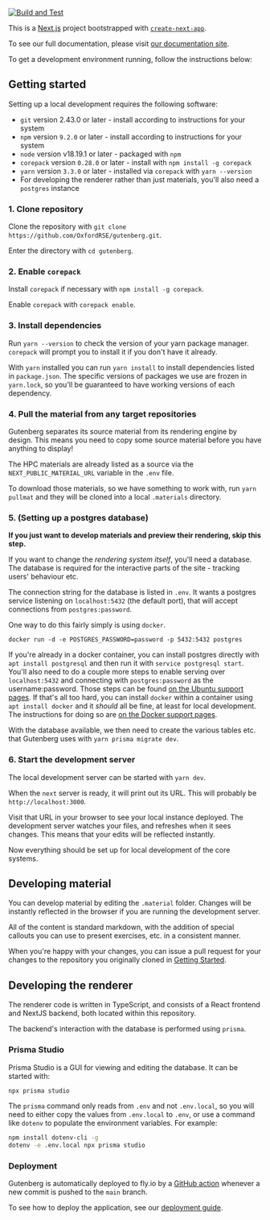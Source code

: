 [![Build and Test](https://github.com/OxfordRSE/gutenberg/actions/workflows/test.yml/badge.svg)](https://github.com/OxfordRSE/gutenberg/actions/workflows/test.yml)

This is a [Next.js](https://nextjs.org/) project bootstrapped with [`create-next-app`](https://github.com/vercel/next.js/tree/canary/packages/create-next-app).

To see our full documentation, please visit [our documentation site](https://blog.oxrse.uk/gutenberg/).

To get a development environment running, follow the instructions below:

## Getting started

Setting up a local development requires the following software:

- `git` version 2.43.0 or later - install according to instructions for your system
- `npm` version `9.2.0` or later - install according to instructions for your system
- `node` version v18.19.1 or later - packaged with `npm`
- `corepack` version `0.28.0` or later - install with `npm install -g corepack`
- `yarn` version `3.3.0` or later - installed via `corepack` with `yarn --version`
- For developing the renderer rather than just materials, you'll also need a `postgres` instance

### 1. Clone repository

Clone the repository with `git clone https://github.com/OxfordRSE/gutenberg.git`.

Enter the directory with `cd gutenberg`.

### 2. Enable `corepack`

Install `corepack` if necessary with `npm install -g corepack`.

Enable `corepack` with `corepack enable`.

### 3. Install dependencies

Run `yarn --version` to check the version of your yarn package manager.
`corepack` will prompt you to install it if you don't have it already.

With `yarn` installed you can run `yarn install` to install dependencies listed in `package.json`.
The specific versions of packages we use are frozen in `yarn.lock`,
so you'll be guaranteed to have working versions of each dependency.

### 4. Pull the material from any target repositories

Gutenberg separates its source material from its rendering engine by design.
This means you need to copy some source material before you have anything to display!

The HPC materials are already listed as a source via the `NEXT_PUBLIC_MATERIAL_URL` variable in the `.env` file.

To download those materials, so we have something to work with, run `yarn pullmat` and they will be cloned into
a local `.materials` directory.

### 5. (Setting up a postgres database)

**If you just want to develop materials and preview their rendering, skip this step.**

If you want to change the _rendering system itself_, you'll need a database.
The database is required for the interactive parts of the site - tracking users' behaviour etc.

The connection string for the database is listed in `.env`.
It wants a postgres service listening on `localhost:5432` (the default port),
that will accept connections from `postgres:password`.

One way to do this fairly simply is using `docker`.

```shell
docker run -d -e POSTGRES_PASSWORD=password -p 5432:5432 postgres
```

If you're already in a docker container, you can install postgres directly with
`apt install postgresql` and then run it with `service postgresql start`.
You'll also need to do a couple more steps to enable serving over `localhost:5432`
and connecting with `postgres:password` as the username:password.
Those steps can be found [on the Ubuntu support pages](https://ubuntu.com/server/docs/install-and-configure-postgresql).
If that's all too hard, you can install `docker` within a container using `apt install docker`
and it _should_ all be fine, at least for local development.
The instructions for doing so are [on the Docker support pages](https://docs.docker.com/engine/install/ubuntu/#install-using-the-repository).

With the database available, we then need to create the various tables etc. that Gutenberg uses with
`yarn prisma migrate dev`.

### 6. Start the development server

The local development server can be started with `yarn dev`.

When the `next` server is ready, it will print out its URL.
This will probably be `http://localhost:3000`.

Visit that URL in your browser to see your local instance deployed.
The development server watches your files, and refreshes when it sees changes.
This means that your edits will be reflected instantly.

Now everything should be set up for local development of the core systems.

## Developing material

You can develop material by editing the `.material` folder.
Changes will be instantly reflected in the browser if you are running the development server.

All of the content is standard markdown, with the addition of special callouts you can use to present exercises, etc. in a consistent manner.

When you're happy with your changes, you can issue a pull request for your changes to the repository you originally cloned in [Getting Started](#getting-started).

## Developing the renderer

The renderer code is written in TypeScript, and consists of a React frontend and NextJS backend,
both located within this repository.

The backend's interaction with the database is performed using `prisma`.

### Prisma Studio

Prisma Studio is a GUI for viewing and editing the database. It can be started with:

```bash
npx prisma studio
```

The `prisma` command only reads from `.env` and not `.env.local`, so you will need to either copy the values from `.env.local` to `.env`, or use a command like `dotenv` to populate the environment variables. For example:

```bash
npm install dotenv-cli -g
dotenv -e .env.local npx prisma studio
```

### Deployment

Gutenberg is automatically deployed to fly.io by a [GitHub action](https://github.com/OxfordRSE/gutenberg/actions/workflows/deploy.yml) whenever a new commit is pushed to the `main` branch.

To see how to deploy the application, see our [deployment guide](https://blog.oxrse.uk/gutenberg/deployment).
